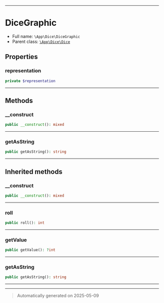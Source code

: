 ***

# DiceGraphic





* Full name: `\App\Dice\DiceGraphic` 
* Parent class: [`\App\Dice\Dice`](./Dice.md)



## Properties


### representation



```php
private $representation
```






***

## Methods


### __construct



```php
public __construct(): mixed
```












***

### getAsString



```php
public getAsString(): string
```












***


## Inherited methods


### __construct



```php
public __construct(): mixed
```












***

### roll



```php
public roll(): int
```












***

### getValue



```php
public getValue(): ?int
```












***

### getAsString



```php
public getAsString(): string
```












***


***
> Automatically generated on 2025-05-09
